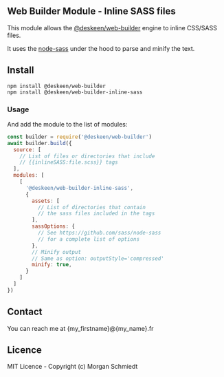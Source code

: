 ## Web Builder Module - Inline SASS files

This module allows the [@deskeen/web-builder](https://github.com/deskeen/web-builder) engine to inline CSS/SASS files.

It uses the [node-sass](https://github.com/sass/node-sass) under the hood to parse and minify the text.


## Install

```
npm install @deskeen/web-builder
npm install @deskeen/web-builder-inline-sass
```


### Usage

And add the module to the list of modules: 

```javascript
const builder = require('@deskeen/web-builder')
await builder.build({
  source: [
    // List of files or directories that include
    // {{inlineSASS:file.scss}} tags
  ],
  modules: [
    [
      '@deskeen/web-builder-inline-sass',
      {
        assets: [
          // List of directories that contain
          // the sass files included in the tags
        ],
        sassOptions: {
          // See https://github.com/sass/node-sass
          // for a complete list of options
        },
        // Minify output
        // Same as option: outputStyle='compressed'
        minify: true,
      }
    ]
  ]
})
```


## Contact

You can reach me at {my_firstname}@{my_name}.fr


## Licence

MIT Licence - Copyright (c) Morgan Schmiedt